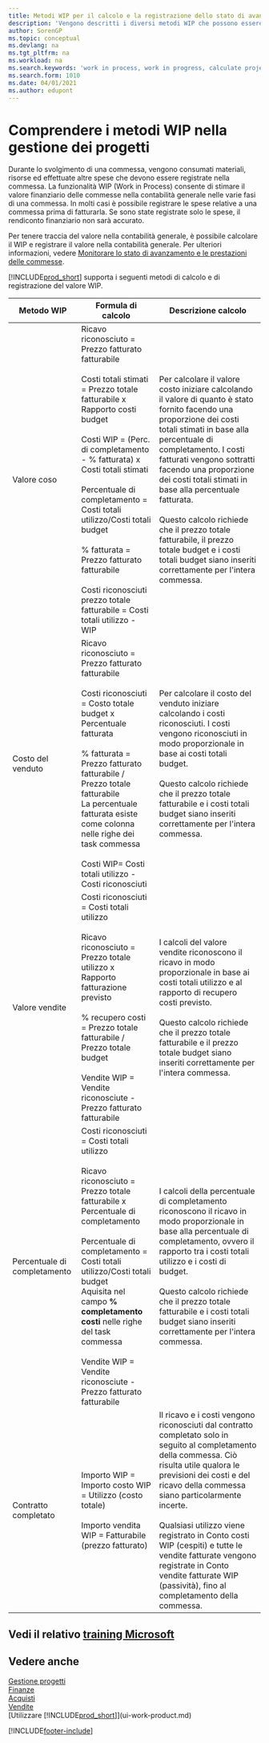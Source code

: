 ```yaml
---
title: Metodi WIP per il calcolo e la registrazione dello stato di avanzamento della commessa
description: 'Vengono descritti i diversi metodi WIP che possono essere utilizzati per registrare, monitorare e calcolare le informazioni finanziarie per le commesse in corso.'
author: SorenGP
ms.topic: conceptual
ms.devlang: na
ms.tgt_pltfrm: na
ms.workload: na
ms.search.keywords: 'work in process, work in progress, calculate project WIP'
ms.search.form: 1010
ms.date: 04/01/2021
ms.author: edupont
---
```

# <a name="understanding-wip-methods-in-project-management"></a>Comprendere i metodi WIP nella gestione dei progetti

Durante lo svolgimento di una commessa, vengono consumati materiali, risorse ed effettuate altre spese che devono essere registrate nella commessa. La funzionalità WIP (Work in Process) consente di stimare il valore finanziario delle commesse nella contabilità generale nelle varie fasi di una commessa. In molti casi è possibile registrare le spese relative a una commessa prima di fatturarla. Se sono state registrate solo le spese, il rendiconto finanziario non sarà accurato.

Per tenere traccia del valore nella contabilità generale, è possibile calcolare il WIP e registrare il valore nella contabilità generale. Per ulteriori informazioni, vedere [Monitorare lo stato di avanzamento e le prestazioni delle commesse](projects-how-monitor-progress-performance.md).

[!INCLUDE[prod_short](includes/prod_short.md)] supporta i seguenti metodi di calcolo e di registrazione del valore WIP.

| Metodo WIP | Formula di calcolo | Descrizione calcolo |
| --- | --- | --- |
| Valore coso |Ricavo riconosciuto = Prezzo fatturato fatturabile<br /><br /> Costi totali stimati = Prezzo totale fatturabile x Rapporto costi budget<br /><br /> Costi WIP = (Perc. di completamento - % fatturata) x Costi totali stimati<br /><br /> Percentuale di completamento = Costi totali utilizzo/Costi totali budget<br /><br />% fatturata = Prezzo fatturato fatturabile<br /><br /> Costi riconosciuti prezzo totale fatturabile = Costi totali utilizzo - WIP |Per calcolare il valore costo iniziare calcolando il valore di quanto è stato fornito facendo una proporzione dei costi totali stimati in base alla percentuale di completamento. I costi fatturati vengono sottratti facendo una proporzione dei costi totali stimati in base alla percentuale fatturata.<br /><br />Questo calcolo richiede che il prezzo totale fatturabile, il prezzo totale budget e i costi totali budget siano inseriti correttamente per l'intera commessa. |
| Costo del venduto |Ricavo riconosciuto = Prezzo fatturato fatturabile<br /><br /> Costi riconosciuti = Costo totale budget x Percentuale fatturata<br /><br /> % fatturata = Prezzo fatturato fatturabile / Prezzo totale fatturabile<br /> La percentuale fatturata esiste come colonna nelle righe dei task commessa<br /><br /> Costi WIP= Costi totali utilizzo - Costi riconosciuti |Per calcolare il costo del venduto iniziare calcolando i costi riconosciuti. I costi vengono riconosciuti in modo proporzionale in base ai costi totali budget.<br /><br /> Questo calcolo richiede che il prezzo totale fatturabile e i costi totali budget siano inseriti correttamente per l'intera commessa. |
| Valore vendite |Costi riconosciuti = Costi totali utilizzo<br /><br /> Ricavo riconosciuto = Prezzo totale utilizzo x Rapporto fatturazione previsto<br /><br /> % recupero costi = Prezzo totale fatturabile / Prezzo totale budget<br /><br /> Vendite WIP = Vendite riconosciute - Prezzo fatturato fatturabile |I calcoli del valore vendite riconoscono il ricavo in modo proporzionale in base ai costi totali utilizzo e al rapporto di recupero costi previsto.<br /><br /> Questo calcolo richiede che il prezzo totale fatturabile e il prezzo totale budget siano inseriti correttamente per l'intera commessa. |
| Percentuale di completamento |Costi riconosciuti = Costi totali utilizzo<br /><br /> Ricavo riconosciuto = Prezzo totale fatturabile x Percentuale di completamento<br /><br /> Percentuale di completamento = Costi totali utilizzo/Costi totali budget<br /> Aquisita nel campo **% completamento costi** nelle righe del task commessa<br /><br /> Vendite WIP = Vendite riconosciute - Prezzo fatturato fatturabile |I calcoli della percentuale di completamento riconoscono il ricavo in modo proporzionale in base alla percentuale di completamento, ovvero il rapporto tra i costi totali utilizzo e i costi di budget.<br /><br /> Questo calcolo richiede che il prezzo totale fatturabile e i costi totali budget siano inseriti correttamente per l'intera commessa. |
| Contratto completato |Importo WIP = Importo costo WIP = Utilizzo (costo totale)<br /><br /> Importo vendita WIP = Fatturabile (prezzo fatturato) |Il ricavo e i costi vengono riconosciuti dal contratto completato solo in seguito al completamento della commessa. Ciò risulta utile qualora le previsioni dei costi e del ricavo della commessa siano particolarmente incerte.<br /><br /> Qualsiasi utilizzo viene registrato in Conto costi WIP (cespiti) e tutte le vendite fatturate vengono registrate in Conto vendite fatturate WIP (passività), fino al completamento della commessa. |

## <a name="see-related-microsoft-training"></a>Vedi il relativo [training Microsoft](/training/paths/calculate-post-job-wip/)

## <a name="see-also"></a>Vedere anche

[Gestione progetti](projects-manage-projects.md)  
[Finanze](finance.md)  
[Acquisti](purchasing-manage-purchasing.md)  
[Vendite](sales-manage-sales.md)  
[Utilizzare [!INCLUDE[prod_short](includes/prod_short.md)]](ui-work-product.md)  


[!INCLUDE[footer-include](includes/footer-banner.md)]
